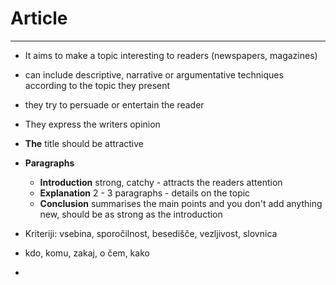 # Article
--- 

- It aims to make a topic interesting to readers (newspapers, magazines)
- can include descriptive, narrative or argumentative techniques according to the topic they present
- they try to persuade or entertain the reader
- They express the writers opinion

- **The** title should be attractive
- **Paragraphs**
	- **Introduction** strong, catchy - attracts the readers attention
	- **Explanation** 2 - 3 paragraphs - details on the topic
	- **Conclusion** summarises the main points and you don't add anything new, should be as strong as the introduction
- Kriteriji: vsebina, sporočilnost, besedišče, vezljivost, slovnica
- kdo, komu, zakaj, o čem, kako
- 